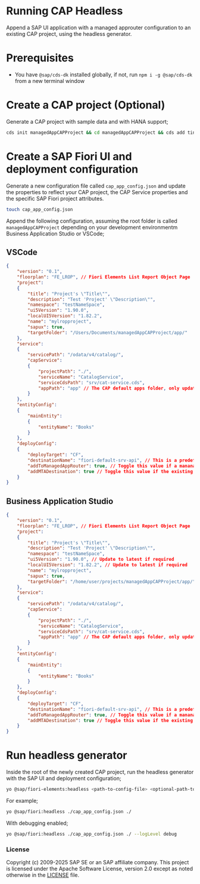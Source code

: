 # Running CAP Headless

Append a SAP UI application with a managed approuter configuration to an existing CAP project, using the headless generator.  

# Prerequisites

- You have `@sap/cds-dk` installed globally, if not, run `npm i -g @sap/cds-dk` from a new terminal window

# Create a CAP project (Optional)

Generate a CAP project with sample data and with HANA support;

```bash
cds init managedAppCAPProject && cd managedAppCAPProject && cds add tiny-sample && cds add hana && cds add mta && npm install && cds build --for hana && cp gen/db/package.json db && npm i
```

# Create a SAP Fiori UI and deployment configuration

Generate a new configuration file called `cap_app_config.json` and update the properties to reflect your CAP project, the CAP Service properties and the specific SAP Fiori project attributes.

```bash
touch cap_app_config.json
```

Append the following configuration, assuming the root folder is called `managedAppCAPProject` depending on your development environmentm Business Application Studio or VSCode;

## VSCode 

```JSON
{
    "version": "0.1",
    "floorplan": "FE_LROP", // Fiori Elements List Report Object Page
    "project":
    {
        "title": "Project's \"Title\"",
        "description": "Test 'Project' \"Description\"",
        "namespace": "testNameSpace",
        "ui5Version": "1.90.0",
        "localUI5Version": "1.82.2",
        "name": "mylropproject",
        "sapux": true,
        "targetFolder": "/Users/Documents/managedAppCAPProject/app/"
    },
    "service":
    {
        "servicePath": "/odata/v4/catalog/",
        "capService":
        {
            "projectPath": "./",
            "serviceName": "CatalogService",
            "serviceCdsPath": "srv/cat-service.cds",
            "appPath": "app" // The CAP default apps folder, only update if not using default CAP settings
        }
    },
    "entityConfig":
    {
        "mainEntity":
        {
            "entityName": "Books"
        }
    },
    "deployConfig":
    {
        "deployTarget": "CF",
        "destinationName": "fiori-default-srv-api", // This is a predefined field, should only be updated if the destination is outside the scope of the project i.e. subaccount
        "addToManagedAppRouter": true, // Toggle this value if a mananaged approuter already exists or if the using a standalone appprouter
        "addMTADestination": true // Toggle this value if the existing mta.yaml already contains a destination service
    }
}
```
## Business Application Studio

```JSON
{
    "version": "0.1",
    "floorplan": "FE_LROP", // Fiori Elements List Report Object Page
    "project":
    {
        "title": "Project's \"Title\"",
        "description": "Test 'Project' \"Description\"",
        "namespace": "testNameSpace",
        "ui5Version": "1.90.0", // Update to latest if required
        "localUI5Version": "1.82.2", // Update to latest if required
        "name": "mylropproject",
        "sapux": true,
        "targetFolder": "/home/user/projects/managedAppCAPProject/app/"
    },
    "service":
    {
        "servicePath": "/odata/v4/catalog/",
        "capService":
        {
            "projectPath": "./",
            "serviceName": "CatalogService",
            "serviceCdsPath": "srv/cat-service.cds",
            "appPath": "app" // The CAP default apps folder, only update if not using default CAP settings 
        }
    },
    "entityConfig":
    {
        "mainEntity":
        {
            "entityName": "Books"
        }
    },
    "deployConfig":
    {
        "deployTarget": "CF",
        "destinationName": "fiori-default-srv-api", // This is a predefined field, should only be updated if the destination is outside the scope of the project i.e. subaccount
        "addToManagedAppRouter": true, // Toggle this value if a mananaged approuter already exists or if the using a standalone appprouter
        "addMTADestination": true // Toggle this value if the existing mta.yaml already contains a destination service
    }
}
```
# Run headless generator

Inside the root of the newly created CAP project, run the headless generator with the SAP UI and deployment configuration;

```bash
yo @sap/fiori-elements:headless <path-to-config-file> <optional-path-to-output-or-cwd>
```

For example;

```bash
yo @sap/fiori:headless ./cap_app_config.json ./
```

With debugging enabled;
```bash
yo @sap/fiori:headless ./cap_app_config.json ./ --logLevel debug
```

### License
Copyright (c) 2009-2025 SAP SE or an SAP affiliate company. This project is licensed under the Apache Software License, version 2.0 except as noted otherwise in the [LICENSE](/LICENSES/Apache-2.0.txt) file.
